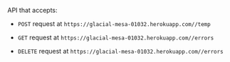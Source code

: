 
API that accepts:

-  `POST` request at `https://glacial-mesa-01032.herokuapp.com//temp`

-  `GET` request at `https://glacial-mesa-01032.herokuapp.com//errors`

-  `DELETE` request at `https://glacial-mesa-01032.herokuapp.com//errors`

  


  